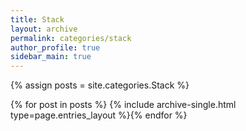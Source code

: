 ```yaml
---
title: Stack
layout: archive
permalink: categories/stack
author_profile: true
sidebar_main: true
---
```




{% assign posts = site.categories.Stack %}

{% for post in posts %} {% include archive-single.html type=page.entries_layout %}{% endfor %}

